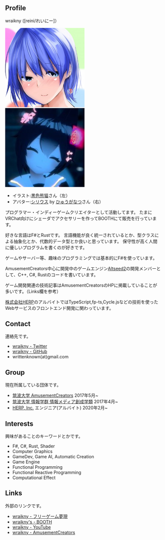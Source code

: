 ## Profile

wraikny ([reini/れいにー]）

<img src="/images/wraikny/wraikny_illustration.jpg" width="256px">
<img src="/images/wraikny/wraikny_vrcphoto_trim.jpg" width="256px">

- イラスト:[黒色熊猫](https://twitter.com/higumasyake)さん（左）
- アバター:[シリウス](https://booth.pm/ja/items/1723127) by [ひゅうがなつ](https://twitter.com/hyuuuuganatu)さん（右）

プログラマー・インディーゲームクリエイターとして活動してます。
たまにVRChat向けにシェーダでアクセサリーを作ってBOOTHにて販売を行っています。

好きな言語はF#とRustです。
言語機能が良く統一されているとか、型クラスによる抽象化とか、代数的データ型とか良いと思っています。
保守性が高く人間に優しいプログラムを書くのが好きです。

ゲームやサーバー等、趣味のプログラミングでは基本的にF#を使っています。

AmusementCreators中心に開発中のゲームエンジン[Altseed2](https://github.com/altseed/altseed2)の開発メンバーとして、C++, C#, Rustのコードを書いています。

ゲーム開発関連の技術記事はAmusementCreatorsのHPに掲載していることが多いです。（Links欄を参考）

[株式会社HERP](https://herp.co.jp/)のアルバイトではTypeScript,fp-ts,Cycle.jsなどの技術を使ったWebサービスのフロントエンド開発に関わっています。

## Contact

連絡先です。

- [wraikny - Twitter](https://twitter.com/wraikny)
- [wraikny - GitHub](https://github.com/wraikny)
- writtenknown(at)gmail.com

## Group

現在所属している団体です。

- [筑波大学 AmusementCreators](https://www.amusement-creators.info) 2017年5月~
- [筑波大学 情報学群 情報メディア創成学類](https://www.mast.tsukuba.ac.jp) 2017年4月~
- [HERP, Inc.](https://herp.co.jp/) エンジニア(アルバイト) 2020年2月~

## Interests

興味があることのキーワードとかです。

- F#, C#, Rust, Shader
- Computer Graphics
- GameDev, Game AI, Automatic Creation
- Game Engine
- Functional Programming
- Functional Reactive Programming
- Computational Effect

## Links

外部のリンクです。

- [wraikny - フリーゲーム夢現](https://freegame-mugen.jp/cms/mt-cp.fcgi?__mode=view&blog_id=1&id=4393)
- [wraikny's - BOOTH](https://wraikny.booth.pm)
- [wraikny - YouTube](https://www.youtube.com/channel/UCZ9gPqMn0Vtd0NTIAQtrt2Q)
- [wraikny - AmusementCreators](https://www.amusement-creators.info/authors/wraikny/)
